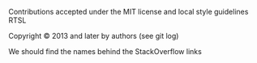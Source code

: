 Contributions accepted under the MIT license
    and local style guidelines
    RTSL

Copyright © 2013 and later by authors (see git log)

We should find the names behind the StackOverflow links
